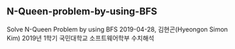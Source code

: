 ## N-Queen-problem-by-using-BFS
  Solve N-Queen Problem by using BFS
  2019-04-28, 김현곤(Hyeongon Simon Kim)
  2019년 1학기 국민대학교 소프트웨어학부 수치해석
